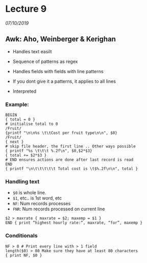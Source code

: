 # Lecture 9
*07/10/2019*

## Awk: Aho, Weinberger & Kerighan

- Handles text easilt

- Sequence of patterns as regex

- Handles fields with fields with line patterns

- If you dont give it a patterns, it applies to all lines

- Interpreted

### Example:
```
BEGIN
{ total = 0 }
# initialise total to 0
/Fruit/ 
{printf "\n\n%s \t\tCost per fruit type\n\n", $0}
/Fruit/ 
{ next }
# skip file header, the first line .. Other ways possible
{ printf "%s \t\t\t %.2f\n", $0,$2*$3}
{ total += $2*$3 }
# END ensures actions are done after last record is read
END     
{ printf "\n\t\t\t\t\t Total cost is \t$%.2f\n\n", total }
```

### Handling text
- `$0` is whole line.
- `$1`, etc.. is 1st word, etc
- `NF`: Num records processes
- `FNR`: Num records processed on current line

```
$2 > maxrate { maxrate = $2; maxemp = $1 }
END { print “highest hourly rate:”, maxrate, “for”, maxemp }
```

### Conditionals
```
NF > 0 # Print every line with > 1 field
length($0) > 80 Make sure they have at least 80 characters
{ print NF, $0 }
```
